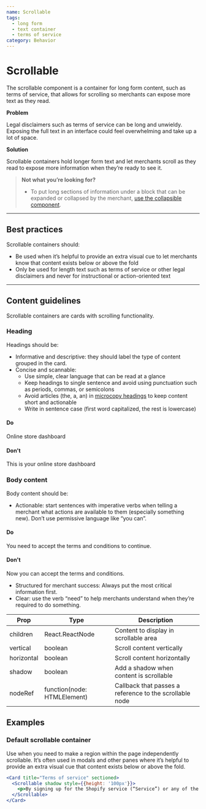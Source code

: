 ```yaml
---
name: Scrollable
tags:
  - long form
  - text container
  - terms of service
category: Behavior
---
```


# Scrollable
The scrollable component is a container for long form content, such as terms of service, that allows for scrolling so merchants can expose more text as they read.

**Problem**

Legal disclaimers such as terms of service can be long and unwieldy. Exposing
the full text in an interface could feel overwhelming and take up a lot of
space.

**Solution**

Scrollable containers hold longer form text and let merchants scroll as they
read to expose more information when they’re ready to see it.

> **Not what you’re looking for?**
>* To put long sections of information under a block that can be expanded or collapsed by the merchant, [use the collapsible component](/components/collapsible).

---

## Best practices
Scrollable containers should:

* Be used when it’s helpful to provide an extra visual cue to let merchants
know that content exists below or above the fold
* Only be used for length text such as terms of service or other legal
disclaimers and never for instructional or action-oriented text

---

## Content guidelines
Scrollable containers are cards with scrolling functionality.

### Heading

Headings should be:

* Informative and descriptive: they should label the type of content grouped in
the card.
* Concise and scannable:
  * Use simple, clear language that can be read at a glance
  * Keep headings to single sentence and avoid using punctuation such as
  periods, commas, or  semicolons
  * Avoid articles (the, a, an) in [microcopy headings](/content/grammar-and-mechanics#headings-and-subheadings) to keep content short and actionable
  * Write in sentence case (first word capitalized, the rest is lowercase)

<!-- usagelist -->
#### Do
Online store dashboard

#### Don't
This is your online store dashboard
<!-- end -->

### Body content

Body content should be:

* Actionable: start sentences with imperative verbs when telling a merchant
what actions are available to them (especially something new). Don’t use
permissive language like “you can”.

<!-- usagelist -->
#### Do
You need to accept the terms and conditions to continue.

#### Don't
Now you can accept the terms and conditions.
<!-- end -->

* Structured for merchant success: Always put the most critical information
first.
* Clear: use the verb “need” to help merchants understand when they’re
required to do something.

| Prop | Type | Description |
| ---- | ---- | ----------- |
| children | React.ReactNode | Content to display in scrollable area |
| vertical | boolean | Scroll content vertically |
| horizontal | boolean | Scroll content horizontally |
| shadow | boolean | Add a shadow when content is scrollable |
| nodeRef | function(node: HTMLElement) | Callback that passes a reference to the scrollable node |

## Examples

### Default scrollable container

Use when you need to make a region within the page independently scrollable. It’s often used in modals and other panes where it’s helpful to provide an extra visual cue that content exists below or above the fold.

```jsx
<Card title="Terms of service" sectioned>
  <Scrollable shadow style={{height: '100px'}}>
  	<p>By signing up for the Shopify service (“Service”) or any of the services of Shopify Inc. (“Shopify”) you are agreeing to be bound by the following terms and conditions (“Terms of Service”). The Services offered by Shopify under the Terms of Service include various products and services to help you create and manage a retail store, whether an online store (“Online Services”), a physical retail store (“POS Services”), or both. Any new features or tools which are added to the current Service shall be also subject to the Terms of Service. You can review the current version of the Terms of Service at any time at https://www.shopify.com/legal/terms. Shopify reserves the right to update and change the Terms of Service by posting updates and changes to the Shopify website. You are advised to check the Terms of Service from time to time for any updates or changes that may impact you.</p>
  </Scrollable>
</Card>
```
